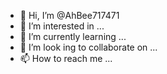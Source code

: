 - 👋 Hi, I’m @AhBee717471
- 👀 I’m interested in ...
- 🌱 I’m currently learning ...
- 💞️ I’m look
ing to collaborate on ...
- 📫 How to reach me ...

<!---
AhBee717471/AhBee717471 is a ✨ special ✨ repository because its `README.md` (this file) appears on your GitHub profile.
You can click the Preview link to take a look at your changes.
--->
